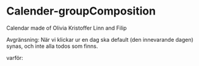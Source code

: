 # Calender-groupComposition
Calendar made of Olivia Kristoffer Linn and Filip

Avgränsning: 
När vi klickar ur en dag ska default (den innevarande dagen) synas, och inte alla todos som finns.

varför:
